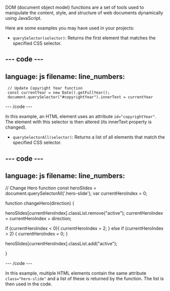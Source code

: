 DOM (document object model) functions are a set of tools used to manipulate the content, style, and structure of web documents dynamically using JavaScript.

Here are some examples you may have used in your projects:

+ `querySelector(selector)`: Returns the first element that matches the specified CSS selector.
    
--- code ---
---
language: js
filename: 
line_numbers:
---
     // Update Copyright Year function 
     const currentYear = new Date().getFullYear();
     document.querySelector("#copyrightYear").innerText = currentYear
    
--- /code ---

In this example, an HTML element uses an attribute `id="copyrightYear"`. The element with this selector is then altered (its innerText property is changed).

+ `querySelectorAll(selector)`: Returns a list of all elements that match the specified CSS selector.

--- code ---
---
language: js
filename: 
line_numbers:
---

// Change Hero function
const heroSlides = document.querySelectorAll('.hero-slide');
var currentHeroIndex = 0;

function changeHero(direction) {

  heroSlides[currentHeroIndex].classList.remove("active");
  currentHeroIndex = currentHeroIndex + direction;

  if (currentHeroIndex < 0){
    currentHeroIndex = 2;
  } else if (currentHeroIndex > 2) {
    currentHeroIndex = 0;
  }

  heroSlides[currentHeroIndex].classList.add("active");

}
  
--- /code ---

In this example, multiple HTML elements contain the same attribute `class="hero-slide"` and a list of these is returned by the function. The list is then used in the code.
